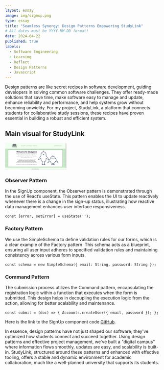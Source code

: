 ```yaml
---
layout: essay
image: img/signup.png
type: essay
title: "Seamless Synergy: Design Patterns Empowering StudyLink"
# All dates must be YYYY-MM-DD format!
date: 2024-04-22
published: true
labels:
  - Software Engineering
  - Learning
  - Reflect
  - Design Patterns
  - Javascript
---
```


Design patterns are like secret recipes in software development, guiding developers in solving common software challenges. They offer ready-made solutions that save time, make software easy to manage and update, enhance reliability and performance, and help systems grow without becoming unwieldy. For my project, StudyLink, a platform that connects students for collaborative study sessions, these recipes have proven essential in building a robust and efficient system.

## Main visual for StudyLink 
<img width="200px" class="rounded float-start pe-4" src="../img/main.png" alt="Main visual for StudyLink">

### Observer Pattern
In the SignUp component, the Observer pattern is demonstrated through the use of React’s useState. This pattern enables the UI to update reactively whenever there is a change in the sign-up status, illustrating how reactive data management enhances user interface responsiveness.

```
const [error, setError] = useState('');
```

### Factory Pattern
We use the SimpleSchema to define validation rules for our forms, which is a clear example of the Factory pattern. This schema acts as a blueprint, ensuring all user input adheres to specified validation rules and maintaining consistency across various form inputs.
```
const schema = new SimpleSchema({ email: String, password: String });
```

### Command Pattern
The submission process utilizes the Command pattern, encapsulating the registration logic within a function that executes when the form is submitted. This design helps in decoupling the execution logic from the action, allowing for better scalability and maintenance.
```
const submit = (doc) => { Accounts.createUser({ email, password }); };
```
Here is the link to the SignUp component code [GitHub](https://github.com/phoenix-codecrafters/StudyLink/blob/main/app/imports/ui/pages/SignUp.jsx).

In essence, design patterns have not just shaped our software; they've optimized how students connect and succeed together. Using design patterns and effective project management, we've built a "digital campus" where information flows smoothly, updates are easy, and scalability is built-in. StudyLink, structured around these patterns and enhanced with effective tooling, offers a stable and dynamic environment for academic collaboration, much like a well-planned university that supports its students.
